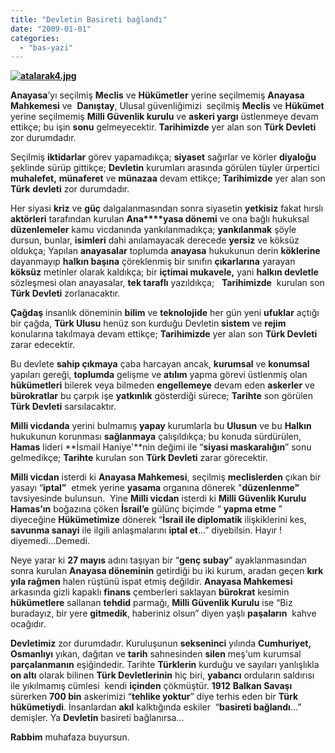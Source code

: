 ```yaml
---
title: "Devletin Basireti bağlandı"
date: "2009-01-01"
categories: 
  - "bas-yazi"
---
```


**[![atalarak4.jpg](/uploads/2009/01/atalarak4.jpg)](/uploads/2009/01/atalarak4.jpg "atalarak4.jpg")**

**Anayasa**’yı seçilmiş **Meclis** ve **Hükümetler** yerine seçilmemiş **Anayasa Mahkemesi** ve  **Danıştay**, Ulusal güvenliğimizi  seçilmiş **Meclis** ve **Hükümet** yerine seçilmemiş **Milli Güvenlik kurulu** ve **askeri yargı** üstlenmeye devam ettikçe; bu işin **sonu** gelmeyecektir. **Tarihimizde** yer alan son **Türk Devleti** zor durumdadır.

Seçilmiş **iktidarlar** görev yapamadıkça; **siyaset** sağırlar ve körler **diyaloğu** şeklinde sürüp gittikçe; **Devletin** kurumları arasında görülen tüyler ürpertici **muhalefet,** **münaferet** ve **münazaa** devam ettikçe; **Tarihimizde** yer alan son **Türk** **devleti** zor durumdadır.

Her siyasi **kriz** ve **güç** dalgalanmasından sonra siyasetin **yetkisiz** fakat hırslı **aktörleri** tarafından kurulan **Ana****yasa dönemi** ve ona bağlı hukuksal **düzenlemeler** kamu vicdanında yankılanmadıkça; **yankılanmak** şöyle dursun, bunlar, **isimleri** dahi anılamayacak derecede **yersiz** ve köksüz oldukça; Yapılan **anayasalar** toplumda **anayasa** hukukunun derin **köklerine** dayanmayıp **halkın başına** çöreklenmiş bir sınıfın **çıkarlarına** yarayan **köksüz** metinler olarak kaldıkça; bir **içtimai mukavele,** yani **halkın devletle** sözleşmesi olan anayasalar, **tek taraflı** yazıldıkça;   **Tarihimizde**  kurulan son **Türk Devleti** zorlanacaktır.

**Çağdaş** insanlık döneminin **bilim** ve **teknolojide** her gün yeni **ufuklar** açtığı bir çağda, **Türk Ulusu** henüz son kurduğu Devletin **sistem** ve **rejim** konularına takılmaya devam ettikçe; **Tarihimizde** yer alan son **Türk Devleti** zarar edecektir.

Bu devlete **sahip çıkmaya** çaba harcayan ancak, **kurumsal** ve **konumsal** yapıları gereği, **toplumda** gelişme ve **atılım** yapma görevi üstlenmiş olan **hükümetleri** bilerek veya bilmeden **engellemeye** devam eden **askerler** ve **bürokratlar** bu çarpık işe **yatkınlık** gösterdiği sürece; **Tarihte** son görülen **Türk Devleti** sarsılacaktır.

**Milli vicdanda** yerini bulmamış **yapay** kurumlarla bu **Ulusun** ve bu **Halkın** hukukunun korunması **sağlanmaya** çalışıldıkça; bu konuda sürdürülen, **Hamas** lideri **İsmail Haniye'**nin değimi ile “**siyasi maskaralığın**” sonu gelmedikçe; **Tarihte** kurulan son **Türk Devleti** zarar görecektir.

**Milli vicdan** isterdi ki **Anayasa Mahkemesi**, seçilmiş **meclislerden** çıkan bir yasayı “**iptal”**  etmek yerine **yasama** organına dönerek "**düzenlenme"** tavsiyesinde bulunsun.  Yine **Milli vicdan** isterdi ki **Milli Güvenlik Kurulu Hamas’ın** boğazına çöken **İsrail’e** gülünç biçimde “ **yapma etme** ” diyeceğine **Hükümetimize** dönerek “**İsrail ile diplomatik** ilişkiklerini kes, **savunma sanayi** ile ilgili anlaşmalarını **iptal et**…” diyebilsin. Hayır ! diyemedi...Demedi.

Neye yarar ki **27 mayıs** adını taşıyan bir “**genç subay**” ayaklanmasından sonra kurulan **Anayasa döneminin** getirdiği bu iki kurum, aradan geçen **kırk yıla rağmen** halen rüştünü ispat etmiş değildir. **Anayasa Mahkemesi** arkasında gizli kapaklı **finans** çemberleri saklayan **bürokrat** kesimin **hükümetlere** sallanan **tehdid** parmağı, **Milli Güvenlik Kurulu** ise “Biz buradayız, bir yere **gitmedik**, haberiniz olsun” diyen yaşlı **paşaların**  kahve ocağıdır.

**Devletimiz** zor durumdadır. Kuruluşunun **sekseninci** yılında **Cumhuriyet, Osmanlıyı** yıkan, dağıtan ve **tarih** sahnesinden **silen** meş'um kurumsal **parçalanmanın** eşiğindedir. Tarihte **Türklerin** kurduğu ve sayıları yanlışlıkla **on altı** olarak bilinen **Türk Devletlerinin** hiç biri, **yabancı** orduların saldırısı ile yıkılmamış cümlesi  kendi **içinden** çökmüştür. **1912** **Balkan Savaşı** sürerken **700 bin** askerimizi “**tehlike yoktur**” diye terhis eden bir **Türk hükümetiydi**. İnsanlardan **akıl** kalktığında eskiler  “**basireti bağlandı**…” demişler. Ya **Devletin** basireti bağlanırsa…

**Rabbim** muhafaza buyursun.
